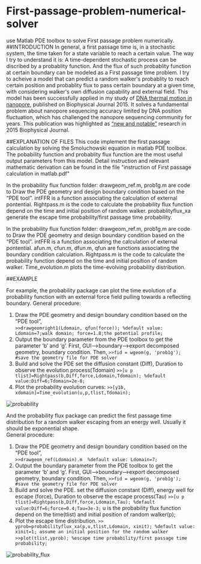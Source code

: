 # First-passage-problem-numerical-solver
use Matlab PDE toolbox to solve First passage problem numerically.
##INTRODUCTION
In general, a first passage time is, in a stochastic system, the time taken for a state variable to reach a certain value. The way I try to understand it is: A time-dependent stochastic process can be discribed by a probablity function. And the flux of such probablity function at certain boundary can be modeled as a First passage time problem. I try to acheive a model that can predict a random walker's probablity to reach certain position and probablity flux to pass certain boundary at a given time, with considering walker's own diffusion capability and external field. This model has been successfully applied in my study of [DNA thermal motion in nanopore](http://www.sciencedirect.com/science/article/pii/S0006349515008541), published on Biophysical Journal 2015. It solves a fundamental problem about nanopore sequencing accuracy limited by DNA position fluctuation, which has challenged the nanopore sequencing community for years.  This publication was highlighted as [“new and notable”](http://www.cell.com/biophysj/abstract/S0006-3495(15)01006-1) research in 2015 Biophysical Journal.

##EXPLANATION OF FILES
This code implement the first passage calculation by solving the Smoluchowski equation in matlab PDE toolbox.
The pobability function and probablity flux function are the most useful output parameters from this model.
Detail instruction and relevant mathematic derivation can be found in the file "instruction of First passage calculation in matlab.pdf"

In the probability flux function folder:
drawgeom_ref.m, prob1g.m are code to Draw the PDE geometry and design boundary condition based on the “PDE tool”.
intFFR is a function associating the calculation of external pontential.
Rightpass.m is the code to calculate the probability flux function depend on the time and initial position of random walker.
probablityflux_xa generate the escape time probability/first passage time probability.

In the probability flux function folder:
drawgeom_ref.m, prob1g.m are code to Draw the PDE geometry and design boundary condition based on the “PDE tool”.
intFFR is a function associating the calculation of external pontential.
afun.m, cfun.m, dfun.m, qfun are functions associating the boundary condition calculation.
Rightpass.m is the code to calculate the probability function depend on the time and initial position of random walker.
Time_evolution.m plots the time-evolving probability distribution. 

##EXAMPLE

For example, the probability package can plot the time evolution of a probability function with an external force field pulling towards a reflecting boundary.
General procedure:
1.	Draw the PDE geometry and design boundary condition based on the “PDE tool”,  
`>>drawgeomright1(Ldomain, qfun(force)); %default value: Ldomain=7;walk domain; force=1.8;the potential profile;`
2.	Output the boundary parameter from the PDE toolbox to get the parameter ‘b’ and ‘g’. 
First, GUI-->boundary-->export decomposed geometry, boundary condition. 
Then,
`>>fid = wgeom(g, 'prob1g'); #save the geometry file for PDE solver`
3.	Build and solve the PDE
set the diffusion constant (Diff), Duration to observe the evolution process(Tdomain)
`>>[u p tlist]=Rightpass(b,Diff,force,Ldomain,Tdomain); %default value:Diff=6;Tdomain=2e-8;`
4.	Plot the probability evolution curves:
`>>[y1b, xdomain]=Time_evolution(u,p,tlist,Tdomain);`


![probability](https://cloud.githubusercontent.com/assets/19654472/18856826/6bd14530-842c-11e6-9b11-b6c83643ece0.png)

And the probability flux package can predict the first passage time distribution for a random walker escaping from an energy well. Usually it should be exponential shape.  
General procedure:
1.	Draw the PDE geometry and design boundary condition based on the “PDE tool”,   
`>>drawgeom_ref(Ldomain).m  %default value: Ldomain=7;`
2.	Output the boundary parameter from the PDE toolbox to get the parameter ‘b’ and ‘g’. 
First, GUI-->boundary-->export decomposed geometry, boundary condition. 
Then,
`>>fid = wgeom(g, 'prob1g'); #save the geometry file for PDE solver`
3.	Build and solve the PDE. 
set the diffusion constant (Diff), energy well for escape (force), Duration to observe the escape process(Tau)
`>>[u p tlist]=Rightpass(b,Diff,force,Ldomain,Tau); %default value:Diff=6;force=0.4;Tau=3e-3;`
u is the probability flux function depend on the time(tlist) and initial position of random walker(p); 
4.	Plot the escape time distribution.
`>> yprob=probabilityflux_xa(p,u,tlist,Ldomain, xinit); %default value: xinit=1; assume an initial position for the random walker`
`>>plot(tlist,yprob); %escape time probability/first passage time probability;`

![probability_flux](https://cloud.githubusercontent.com/assets/19654472/18859488/86bdcf2e-8442-11e6-82a9-b277a7686a57.png)
